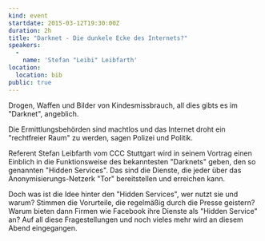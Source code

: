 ```yaml
---
kind: event
startdate: 2015-03-12T19:30:00Z
duration: 2h
title: "Darknet - Die dunkele Ecke des Internets?"
speakers:
  -
    name: 'Stefan "Leibi" Leibfarth'
location:
  location: bib
public: true
---
```

Drogen, Waffen und Bilder von Kindesmissbrauch, all dies gibts es im "Darknet", angeblich.

Die Ermittlungsbehörden sind machtlos und das Internet droht ein "rechtfreier Raum" zu werden, sagen Polizei und Politik.

Referent Stefan Leibfarth vom CCC Stuttgart wird in seinem Vortrag einen Einblich in die Funktionsweise des bekanntesten "Darknets" geben, den so genannten "Hidden Services". Das sind die Dienste, die jeder über das Anonymisierungs-Netzerk "Tor" bereitstellen und erreichen kann.

Doch was ist die Idee hinter den "Hidden Services", wer nutzt sie und warum?
Stimmen die Vorurteile, die regelmäßig durch die Presse geistern? 
Warum bieten dann Firmen wie Facebook ihre Dienste als "Hidden Service" an?
Auf all diese Fragestellungen und noch vieles mehr wird an diesem Abend eingegangen.
